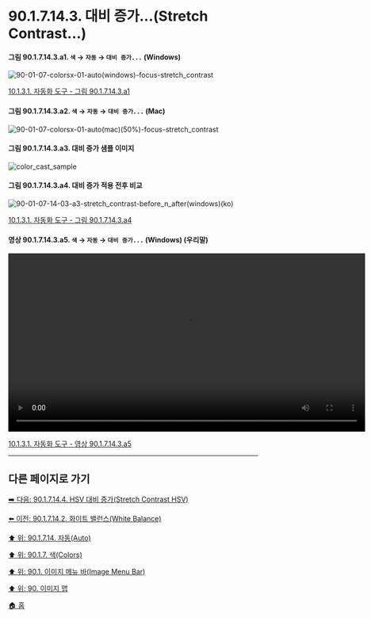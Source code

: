 # 90.1.7.14.3. 대비 증가...(Stretch Contrast...)

<a id="90-01-07-14-03-a1"></a>

#### 그림 90.1.7.14.3.a1. `색` → `자동` → `대비 증가...` (Windows)
![90-01-07-colorsx-01-auto(windows)-focus-stretch_contrast](https://github.com/wonder13662/gimp/assets/15767104/f7f9e92f-a885-41e0-a503-8a10e3e4d55c)

[10.1.3.1. 자동화 도구 - 그림 90.1.7.14.3.a1](./10-01-03-01-automated_tools.md#90-01-07-14-03-a1)

<a id="90-01-07-14-03-a2"></a>

#### 그림 90.1.7.14.3.a2. `색` → `자동` → `대비 증가...` (Mac)
![90-01-07-colorsx-01-auto(mac)(50%)-focus-stretch_contrast](https://github.com/wonder13662/gimp/assets/15767104/08c7ac64-8763-47dc-8b2d-f8f37031e345)

#### 그림 90.1.7.14.3.a3. 대비 증가 샘플 이미지
![color_cast_sample](https://github.com/wonder13662/gimp/assets/15767104/d03d04bf-4b9b-47ca-afa1-85f7d1820405)

<a id="90-01-07-14-03-a4"></a>

#### 그림 90.1.7.14.3.a4. 대비 증가 적용 전후 비교
![90-01-07-14-03-a3-stretch_contrast-before_n_after(windows)(ko)](https://github.com/wonder13662/gimp/assets/15767104/13c1f0b0-67be-4891-9d18-2ee4e77147b4)

[10.1.3.1. 자동화 도구 - 그림 90.1.7.14.3.a4](./10-01-03-01-automated_tools.md#90-01-07-14-03-a4)

<a id="90-01-07-14-03-a5"></a>

#### 영상 90.1.7.14.3.a5. `색` → `자동` → `대비 증가...` (Windows) (우리말)
<video controls="controls" width="720" src="https://github.com/wonder13662/gimp/assets/15767104/049288bc-b11d-43ae-8d5e-4c7907f8fcfc"></video>

[10.1.3.1. 자동화 도구 - 영상 90.1.7.14.3.a5](./10-01-03-01-automated_tools.md#90-01-07-14-03-a5)

***

## 다른 페이지로 가기

[➡️ 다음: 90.1.7.14.4. HSV 대비 증가(Stretch Contrast HSV)](./90-01-07-colorsx-14-autox-04-stretch_contrast_hsv.md)

[⬅️ 이전: 90.1.7.14.2. 화이트 밸런스(White Balance)](./90-01-07-colorsx-14-autox-02-white_balance.md)

[⬆️ 위: 90.1.7.14. 자동(Auto)](./90-01-07-colorsx-14-auto.md)

[⬆️ 위: 90.1.7. 색(Colors)](./90-01-07-colors.md)

[⬆️ 위: 90.1. 이미지 메뉴 바(Image Menu Bar)](./90-01-00-image-menu-bar.md)

[⬆️ 위: 90. 이미지 맵](./90-00-image-map.md)

[🏠 홈](./00-home.md)
